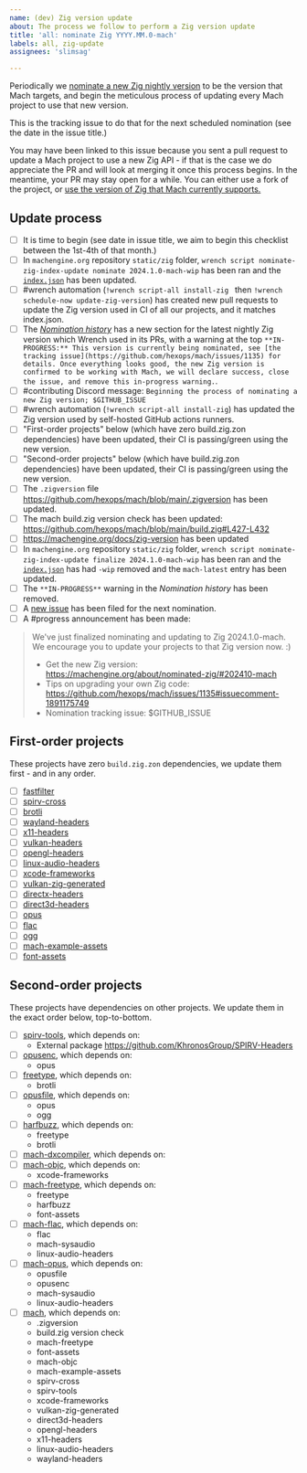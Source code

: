 ```yaml
---
name: (dev) Zig version update
about: The process we follow to perform a Zig version update
title: 'all: nominate Zig YYYY.MM.0-mach'
labels: all, zig-update
assignees: 'slimsag'

---
```


Periodically we [nominate a new Zig nightly version](https://machengine.org/about/nominated-zig) to be the version that Mach targets, and begin the meticulous process of updating every Mach project to use that new version.

This is the tracking issue to do that for the next scheduled nomination (see the date in the issue title.)

You may have been linked to this issue because you sent a pull request to update a Mach project to use a new Zig API - if that is the case we do appreciate the PR and will look at merging it once this process begins. In the meantime, your PR may stay open for a while. You can either use a fork of the project, or [use the version of Zig that Mach currently supports.](https://machengine.org/about/zig-version)

## Update process

* [ ] It is time to begin (see date in issue title, we aim to begin this checklist between the 1st-4th of that month.)
* [ ] In `machengine.org` repository `static/zig` folder, `wrench script nominate-zig-index-update nominate 2024.1.0-mach-wip` has been ran and the [`index.json`](https://machengine.org/zig/index.json) has been updated.
* [ ] #wrench automation (`!wrench script-all install-zig
` then `!wrench schedule-now update-zig-version`) has created new pull requests to update the Zig version used in CI of all our projects, and it matches index.json.
* [ ] The [_Nomination history_](https://machengine.org/about/nominated-zig/#nomination-history) has a new section for the latest nightly Zig version which Wrench used in its PRs, with a warning at the top `**IN-PROGRESS:** This version is currently being nominated, see [the tracking issue](https://github.com/hexops/mach/issues/1135) for details. Once everything looks good, the new Zig version is confirmed to be working with Mach, we will declare success, close the issue, and remove this in-progress warning.`.
* [ ] #contributing Discord message: `Beginning the process of nominating a new Zig version; $GITHUB_ISSUE`
* [ ] #wrench automation (`!wrench script-all install-zig`) has updated the Zig version used by self-hosted GitHub actions runners.
* [ ] "First-order projects" below (which have zero build.zig.zon dependencies) have been updated, their CI is passing/green using the new version.
* [ ] "Second-order projects" below (which have build.zig.zon dependencies) have been updated, their CI is passing/green using the new version.
* [ ] The `.zigversion` file https://github.com/hexops/mach/blob/main/.zigversion has been updated.
* [ ] The mach build.zig version check has been updated: https://github.com/hexops/mach/blob/main/build.zig#L427-L432
* [ ] https://machengine.org/docs/zig-version has been updated
* [ ] In `machengine.org` repository `static/zig` folder, `wrench script nominate-zig-index-update finalize 2024.1.0-mach-wip` has been ran and the [`index.json`](https://machengine.org/zig/index.json) has had `-wip` removed and the `mach-latest` entry has been updated.
* [ ] The `**IN-PROGRESS**` warning in the _Nomination history_ has been removed.
* [ ] A [new issue](https://github.com/hexops/mach/issues/new?assignees=slimsag&labels=all%2C+zig-update&projects=&template=dev_zig_nomination.md&title=all%3A+nominate+Zig+YYYY.MM) has been filed for the next nomination.
* [ ] A #progress announcement has been made:

> We've just finalized nominating and updating to Zig 2024.1.0-mach. We encourage you to update your projects to that Zig version now. :)
>
> * Get the new Zig version: https://machengine.org/about/nominated-zig/#202410-mach
> * Tips on upgrading your own Zig code: https://github.com/hexops/mach/issues/1135#issuecomment-1891175749
> * Nomination tracking issue: $GITHUB_ISSUE

## First-order projects

These projects have zero `build.zig.zon` dependencies, we update them first - and in any order.

* [ ] [fastfilter](https://github.com/hexops/fastfilter)
* [ ] [spirv-cross](https://github.com/hexops/spirv-cross)
* [ ] [brotli](https://github.com/hexops/brotli)
* [ ] [wayland-headers](https://github.com/hexops/wayland-headers)
* [ ] [x11-headers](https://github.com/hexops/x11-headers)
* [ ] [vulkan-headers](https://github.com/hexops/vulkan-headers)
* [ ] [opengl-headers](https://github.com/hexops/opengl-headers)
* [ ] [linux-audio-headers](https://github.com/hexops/linux-audio-headers)
* [ ] [xcode-frameworks](https://github.com/hexops/xcode-frameworks)
* [ ] [vulkan-zig-generated](https://github.com/hexops/vulkan-zig-generated)
* [ ] [directx-headers](https://github.com/hexops/directx-headers)
* [ ] [direct3d-headers](https://github.com/hexops/direct3d-headers)
* [ ] [opus](https://github.com/hexops/opus)
* [ ] [flac](https://github.com/hexops/flac)
* [ ] [ogg](https://github.com/hexops/ogg)
* [ ] [mach-example-assets](https://github.com/hexops/mach-example-assets)
* [ ] [font-assets](https://github.com/hexops/font-assets)

## Second-order projects

These projects have dependencies on other projects. We update them in the exact order below, top-to-bottom.

* [ ] [spirv-tools](https://github.com/hexops/spirv-tools), which depends on:
  * External package https://github.com/KhronosGroup/SPIRV-Headers
* [ ] [opusenc](https://github.com/hexops/opusenc), which depends on:
  * opus
* [ ] [freetype](https://github.com/hexops/freetype), which depends on:
  * brotli
* [ ] [opusfile](https://github.com/hexops/opusfile), which depends on:
  * opus
  * ogg
* [ ] [harfbuzz](https://github.com/hexops/harfbuzz), which depends on:
  * freetype
  * brotli
* [ ] [mach-dxcompiler](https://github.com/hexops/mach-dxcompiler), which depends on:
* [ ] [mach-objc](https://github.com/hexops/mach-objc), which depends on:
  * xcode-frameworks
* [ ] [mach-freetype](https://github.com/hexops/mach-freetype), which depends on:
  * freetype
  * harfbuzz
  * font-assets
* [ ] [mach-flac](https://github.com/hexops/mach-flac), which depends on:
  * flac
  * mach-sysaudio
  * linux-audio-headers
* [ ] [mach-opus](https://github.com/hexops/mach-opus), which depends on:
  * opusfile
  * opusenc 
  * mach-sysaudio
  * linux-audio-headers
* [ ] [mach](https://github.com/hexops/mach), which depends on:
  * .zigversion
  * build.zig version check
  * mach-freetype
  * font-assets
  * mach-objc
  * mach-example-assets
  * spirv-cross
  * spirv-tools
  * xcode-frameworks
  * vulkan-zig-generated
  * direct3d-headers
  * opengl-headers
  * x11-headers
  * linux-audio-headers
  * wayland-headers
